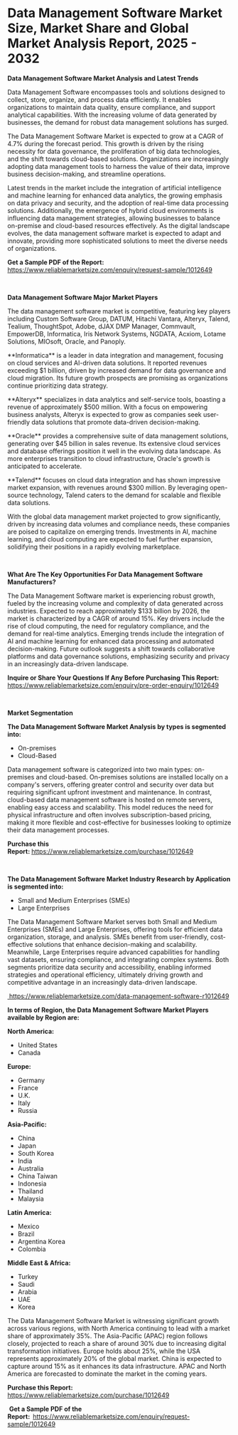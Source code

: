 <p><h1>Data Management Software Market Size, Market Share and Global Market Analysis Report, 2025 - 2032</h1></p><p><strong>Data Management Software Market Analysis and Latest Trends</strong></p>
<p><p>Data Management Software encompasses tools and solutions designed to collect, store, organize, and process data efficiently. It enables organizations to maintain data quality, ensure compliance, and support analytical capabilities. With the increasing volume of data generated by businesses, the demand for robust data management solutions has surged.</p><p>The Data Management Software Market is expected to grow at a CAGR of 4.7% during the forecast period. This growth is driven by the rising necessity for data governance, the proliferation of big data technologies, and the shift towards cloud-based solutions. Organizations are increasingly adopting data management tools to harness the value of their data, improve business decision-making, and streamline operations.</p><p>Latest trends in the market include the integration of artificial intelligence and machine learning for enhanced data analytics, the growing emphasis on data privacy and security, and the adoption of real-time data processing solutions. Additionally, the emergence of hybrid cloud environments is influencing data management strategies, allowing businesses to balance on-premise and cloud-based resources effectively. As the digital landscape evolves, the data management software market is expected to adapt and innovate, providing more sophisticated solutions to meet the diverse needs of organizations.</p></p>
<p><strong>Get a Sample PDF of the Report:&nbsp;</strong> <a href="https://www.reliablemarketsize.com/enquiry/request-sample/1012649?utm_campaign=3556&utm_medium=2&utm_source=Github&utm_content=ia&utm_term=16042025&utm_id=data-management-software">https://www.reliablemarketsize.com/enquiry/request-sample/1012649</a></p>
<p>&nbsp;</p>
<p><strong>Data Management Software Major Market Players</strong></p>
<p><p>The data management software market is competitive, featuring key players including Custom Software Group, DATUM, Hitachi Vantara, Alteryx, Talend, Tealium, ThoughtSpot, Adobe, dJAX DMP Manager, Commvault, EmpowerDB, Informatica, Iris Network Systems, NGDATA, Acxiom, Lotame Solutions, MIOsoft, Oracle, and Panoply. </p><p>**Informatica** is a leader in data integration and management, focusing on cloud services and AI-driven data solutions. It reported revenues exceeding $1 billion, driven by increased demand for data governance and cloud migration. Its future growth prospects are promising as organizations continue prioritizing data strategy.</p><p>**Alteryx** specializes in data analytics and self-service tools, boasting a revenue of approximately $500 million. With a focus on empowering business analysts, Alteryx is expected to grow as companies seek user-friendly data solutions that promote data-driven decision-making.</p><p>**Oracle** provides a comprehensive suite of data management solutions, generating over $45 billion in sales revenue. Its extensive cloud services and database offerings position it well in the evolving data landscape. As more enterprises transition to cloud infrastructure, Oracle's growth is anticipated to accelerate.</p><p>**Talend** focuses on cloud data integration and has shown impressive market expansion, with revenues around $300 million. By leveraging open-source technology, Talend caters to the demand for scalable and flexible data solutions.</p><p>With the global data management market projected to grow significantly, driven by increasing data volumes and compliance needs, these companies are poised to capitalize on emerging trends. Investments in AI, machine learning, and cloud computing are expected to fuel further expansion, solidifying their positions in a rapidly evolving marketplace.</p></p>
<p>&nbsp;</p>
<p><strong>What Are The Key Opportunities For Data Management Software Manufacturers?</strong></p>
<p><p>The Data Management Software market is experiencing robust growth, fueled by the increasing volume and complexity of data generated across industries. Expected to reach approximately $133 billion by 2026, the market is characterized by a CAGR of around 15%. Key drivers include the rise of cloud computing, the need for regulatory compliance, and the demand for real-time analytics. Emerging trends include the integration of AI and machine learning for enhanced data processing and automated decision-making. Future outlook suggests a shift towards collaborative platforms and data governance solutions, emphasizing security and privacy in an increasingly data-driven landscape.</p></p>
<p><strong>Inquire or Share Your Questions If Any Before Purchasing This Report:</strong> <a href="https://www.reliablemarketsize.com/enquiry/pre-order-enquiry/1012649?utm_campaign=3556&utm_medium=2&utm_source=Github&utm_content=ia&utm_term=16042025&utm_id=data-management-software">https://www.reliablemarketsize.com/enquiry/pre-order-enquiry/1012649</a></p>
<p>&nbsp;</p>
<p><strong>Market Segmentation</strong></p>
<p><strong>The Data Management Software Market Analysis by types is segmented into:</strong></p>
<p><ul><li>On-premises</li><li>Cloud-Based</li></ul></p>
<p><p>Data management software is categorized into two main types: on-premises and cloud-based. On-premises solutions are installed locally on a company's servers, offering greater control and security over data but requiring significant upfront investment and maintenance. In contrast, cloud-based data management software is hosted on remote servers, enabling easy access and scalability. This model reduces the need for physical infrastructure and often involves subscription-based pricing, making it more flexible and cost-effective for businesses looking to optimize their data management processes.</p></p>
<p><strong>Purchase this Report:&nbsp;</strong><a href="https://www.reliablemarketsize.com/purchase/1012649?utm_campaign=3556&utm_medium=2&utm_source=Github&utm_content=ia&utm_term=16042025&utm_id=data-management-software">https://www.reliablemarketsize.com/purchase/1012649</a></p>
<p>&nbsp;</p>
<p><strong>The Data Management Software Market Industry Research by Application is segmented into:</strong></p>
<p><ul><li>Small and Medium Enterprises (SMEs)</li><li>Large Enterprises</li></ul></p>
<p><p>The Data Management Software Market serves both Small and Medium Enterprises (SMEs) and Large Enterprises, offering tools for efficient data organization, storage, and analysis. SMEs benefit from user-friendly, cost-effective solutions that enhance decision-making and scalability. Meanwhile, Large Enterprises require advanced capabilities for handling vast datasets, ensuring compliance, and integrating complex systems. Both segments prioritize data security and accessibility, enabling informed strategies and operational efficiency, ultimately driving growth and competitive advantage in an increasingly data-driven landscape.</p></p>
<p><a href="https://www.reliablemarketsize.com/data-management-software-r1012649?utm_campaign=3556&utm_medium=2&utm_source=Github&utm_content=ia&utm_term=16042025&utm_id=data-management-software">&nbsp;https://www.reliablemarketsize.com/data-management-software-r1012649</a></p>
<p><strong>In terms of Region, the Data Management Software Market Players available by Region are:</strong></p>
<p>
    <p> <strong> North America: </strong>
        <ul>
            <li>United States</li>
            <li>Canada</li>
        </ul>
        </p> 
    <p> <strong> Europe: </strong>
        <ul>
            <li>Germany</li>
            <li>France</li>
            <li>U.K.</li>
            <li>Italy</li>
            <li>Russia</li>
        </ul>
        </p> 
    <p> <strong> Asia-Pacific: </strong>
        <ul>
            <li>China</li>
            <li>Japan</li>
            <li>South Korea</li>
            <li>India</li>
            <li>Australia</li>
            <li>China Taiwan</li>
            <li>Indonesia</li>
            <li>Thailand</li>
            <li>Malaysia</li>
        </ul>
        </p> 
    <p> <strong> Latin America: </strong>
        <ul>
            <li>Mexico</li>
            <li>Brazil</li>
            <li>Argentina Korea</li>
            <li>Colombia</li>
        </ul>
        </p> 
    <p> <strong> Middle East & Africa: </strong>
        <ul>
            <li>Turkey</li>
            <li>Saudi</li>
            <li>Arabia</li>
            <li>UAE</li>
            <li>Korea</li>
        </ul>
    </p>
    </p>
<p><p>The Data Management Software Market is witnessing significant growth across various regions, with North America continuing to lead with a market share of approximately 35%. The Asia-Pacific (APAC) region follows closely, projected to reach a share of around 30% due to increasing digital transformation initiatives. Europe holds about 25%, while the USA represents approximately 20% of the global market. China is expected to capture around 15% as it enhances its data infrastructure. APAC and North America are forecasted to dominate the market in the coming years.</p></p>
<p><strong>Purchase this Report: </strong><a href="https://www.reliablemarketsize.com/purchase/1012649?utm_campaign=3556&utm_medium=2&utm_source=Github&utm_content=ia&utm_term=16042025&utm_id=data-management-software">https://www.reliablemarketsize.com/purchase/1012649</a></p>
<p>&nbsp;<strong>Get a Sample PDF of the Report:&nbsp;&nbsp;</strong><a href="https://www.reliablemarketsize.com/enquiry/request-sample/1012649?utm_campaign=3556&utm_medium=2&utm_source=Github&utm_content=ia&utm_term=16042025&utm_id=data-management-software">https://www.reliablemarketsize.com/enquiry/request-sample/1012649</a></p>
<p><strong></strong></p>
<p><p></p><p></p><p></p></p>